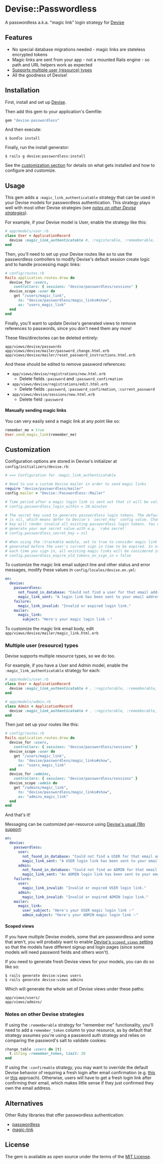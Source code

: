 # Devise::Passwordless

A passwordless a.k.a. "magic link" login strategy for [Devise][]

## Features

* No special database migrations needed - magic links are stateless encrypted tokens
* Magic links are sent from your app - not a mounted Rails engine - so path and URL helpers work as expected
* [Supports multiple user (resource) types](#multiple-user-resource-types)
* All the goodness of Devise!

## Installation

First, install and set up [Devise][].

Then add this gem to your application's Gemfile:

```ruby
gem "devise-passwordless"
```

And then execute:

```
$ bundle install
```

Finally, run the install generator:

```
$ rails g devise:passwordless:install
```

See the [customization section](#customization) for details on what gets installed and how to configure and customize.

## Usage

This gem adds a `:magic_link_authenticatable` strategy that can be used in your Devise models for passwordless authentication. This strategy plays well with most other Devise strategies (see [*notes on other Devise strategies*](#notes-on-other-devise-strategies)).

For example, if your Devise model is User, enable the strategy like this:

```ruby
# app/models/user.rb
class User < ApplicationRecord
  devise :magic_link_authenticatable #, :registerable, :rememberable, ...
end
```

Then, you'll need to set up your Devise routes like so to use the passwordless controllers to modify Devise's default session create logic and to handle processing magic links:

```ruby
# config/routes.rb
Rails.application.routes.draw do
  devise_for :users,
    controllers: { sessions: "devise/passwordless/sessions" }
  devise_scope :user do
    get "/users/magic_link",
      to: "devise/passwordless/magic_links#show",
      as: "users_magic_link"
  end
end
```

Finally, you'll want to update Devise's generated views to remove references to passwords, since you don't need them any more!

These files/directories can be deleted entirely:

```
app/views/devise/passwords
app/views/devise/mailer/password_change.html.erb
app/views/devise/mailer/reset_password_instructions.html.erb
```

And these should be edited to remove password references:

* `app/views/devise/registrations/new.html.erb`
  * Delete fields `:password` and `:password_confirmation`
* `app/views/devise/registrations/edit.html.erb`
  * Delete fields `:password`, `:password_confirmation`, `:current_password`
* `app/views/devise/sessions/new.html.erb`
  * Delete field `:password`

#### Manually sending magic links

You can very easily send a magic link at any point like so:

```ruby
remember_me = true
User.send_magic_link(remember_me)
```

## Customization

Configuration options are stored in Devise's initializer at `config/initializers/devise.rb`:

```ruby
# ==> Configuration for :magic_link_authenticatable

# Need to use a custom Devise mailer in order to send magic links
require "devise/passwordless/mailer"
config.mailer = "Devise::Passwordless::Mailer"

# Time period after a magic login link is sent out that it will be valid for.
# config.passwordless_login_within = 20.minutes

# The secret key used to generate passwordless login tokens. The default value
# is nil, which means defer to Devise's `secret_key` config value. Changing this
# key will render invalid all existing passwordless login tokens. You can
# generate your own secret value with e.g. `rake secret`
# config.passwordless_secret_key = nil

# When using the :trackable module, set to true to consider magic link tokens
# generated before the user's current sign in time to be expired. In other words,
# each time you sign in, all existing magic links will be considered invalid.
# config.passwordless_expire_old_tokens_on_sign_in = false
```

To customize the magic link email subject line and other status and error messages, modify these values in `config/locales/devise.en.yml`:

```yaml
en:
  devise:
    passwordless:
      not_found_in_database: "Could not find a user for that email address"
      magic_link_sent: "A login link has been sent to your email address. Please follow the link to log in to your account."
    failure:
      magic_link_invalid: "Invalid or expired login link."
    mailer:
      magic_link:
        subject: "Here's your magic login link ✨"
```

To customize the magic link email body, edit `app/views/devise/mailer/magic_link.html.erb`

### Multiple user (resource) types

Devise supports multiple resource types, so we do too.

For example, if you have a User and Admin model, enable the `:magic_link_authenticatable` strategy for each:

```ruby
# app/models/user.rb
class User < ApplicationRecord
  devise :magic_link_authenticatable # , :registerable, :rememberable, ...
end

# app/models/admin.rb
class Admin < ApplicationRecord
  devise :magic_link_authenticatable # , :registerable, :rememberable, ...
end
```

Then just set up your routes like this:

```ruby
# config/routes.rb
Rails.application.routes.draw do
  devise_for :users,
    controllers: { sessions: "devise/passwordless/sessions" }
  devise_scope :user do
    get "/users/magic_link",
      to: "devise/passwordless/magic_links#show",
      as: "users_magic_link"
  end
  devise_for :admins,
    controllers: { sessions: "devise/passwordless/sessions" }
  devise_scope :admin do
    get "/admins/magic_link",
      to: "devise/passwordless/magic_links#show",
      as: "admins_magic_link"
  end
end
```

And that's it!

Messaging can be customized per-resource using [Devise's usual I18n support][devise-i18n]:

```yaml
en:
  devise:
    passwordless:
      user:
        not_found_in_database: "Could not find a USER for that email address"
        magic_link_sent: "A USER login link has been sent to your email address. Please follow the link to log in to your account."
      admin:
        not_found_in_database: "Could not find an ADMIN for that email address"
        magic_link_sent: "An ADMIN login link has been sent to your email address. Please follow the link to log in to your account."
    failure:
      user:
        magic_link_invalid: "Invalid or expired USER login link."
      admin:
        magic_link_invalid: "Invalid or expired ADMIN login link."
    mailer:
      magic_link:
        user_subject: "Here's your USER magic login link ✨"
        admin_subject: "Here's your ADMIN magic login link ✨"
```

#### Scoped views

If you have multiple Devise models, some that are passwordless and some that aren't, you will probably want to enable [Devise's `scoped_views` setting](https://henrytabima.github.io/rails-setup/docs/devise/configuring-views) so that the models have different signup and login pages (since some models will need password fields and others won't).

If you need to generate fresh Devise views for your models, you can do so like so:

```
$ rails generate devise:views users
$ rails generate devise:views admins
```

Which will generate the whole set of Devise views under these paths:

```
app/views/users/
app/views/admins/
```

### Notes on other Devise strategies

If using the `:rememberable` strategy for "remember me" functionality, you'll need to add a `remember_token` column to your resource, as by default that strategy assumes you're using a password auth strategy and relies on comparing the password's salt to validate cookies:

```ruby
change_table :users do |t|
  t.string :remember_token, limit: 20
end
```

If using the `:confirmable` strategy, you may want to override the default Devise behavior of requiring a fresh login after email confirmation (e.g. [this](https://stackoverflow.com/a/39010334/215168) or [this](https://stackoverflow.com/a/25865526/215168) approach). Otherwise, users will have to get a fresh login link after confirming their email, which makes little sense if they just confirmed they own the email address.

## Alternatives

Other Ruby libraries that offer passwordless authentication:

* [passwordless](https://github.com/mikker/passwordless)
* [magic-link](https://github.com/dvanderbeek/magic-link)

## License

The gem is available as open source under the terms of the [MIT License](https://opensource.org/licenses/MIT).

[Devise]: https://github.com/heartcombo/devise
[devise-i18n]: https://github.com/heartcombo/devise#i18n

